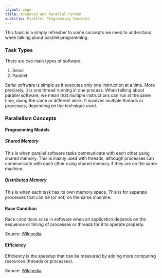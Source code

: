 ```yaml
---
layout: page
title: Advanced and Parallel Python
subtitle: Parallel Programming Concepts
---
```


This topic is a simply refresher to some concepts we need to understand when talking about parallel programming.

### Task Types

There are two main types of software:

1. Serial
2. Parallel

Serial software is simple as it executes only one instruction at a time. More precisely, it is one thread running in one process. When talking about parallel software, we mean that multiple instructions can run at the same time, doing the same or different work. It involves multiple threads or processes, depending on the technique used.

### Parallelism Concepts

#### Programming Models

##### Shared Memory

This is when parallel software tasks communicate with each other using shared memory. This is mainly used with threads, although processes can communicate with each other using shared memory if they are on the same machine.

##### Distributed Memory

This is when each task has its own memory space. This is for separate processes that can be (or not) on the same machine.

#### Race Condition

Race conditions arise in software when an application depends on the sequence or timing of processes or threads for it to operate properly.

Source: [Wikipedia](https://en.wikipedia.org/wiki/Race_condition#Software)

#### Efficiency

Efficiency is the speedup that can be measured by adding more computing resources (threads or processes).

Source: [Wikipedia](https://en.wikipedia.org/wiki/Speedup)

